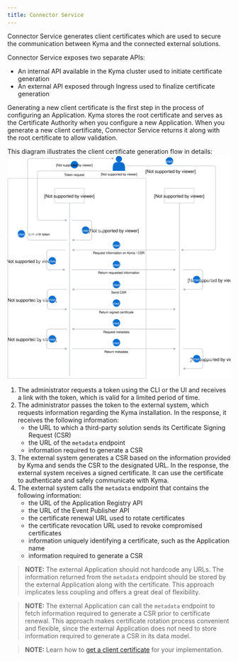 ```yaml
---
title: Connector Service
---
```


Connector Service generates client certificates which are used to secure the communication between Kyma and the connected external solutions.

Connector Service exposes two separate APIs:

- An internal API available in the Kyma cluster used to initiate certificate generation
- An external API exposed through Ingress used to finalize certificate generation

Generating a new client certificate is the first step in the process of configuring an Application. Kyma stores the root certificate and serves as the Certificate Authority when you configure a new Application. When you generate a new client certificate, Connector Service returns it along with the root certificate to allow validation.

This diagram illustrates the client certificate generation flow in details:
![Client certificate generation operation flow](assets/ac-automatic-configuration.svg)

1. The administrator requests a token using the CLI or the UI and receives a link with the token, which is valid for a limited period of time.
2. The administrator passes the token to the external system, which requests information regarding the Kyma installation. In the response, it receives the following information:
    - the URL to which a third-party solution sends its Certificate Signing Request (CSR)
    - the URL of the `metadata` endpoint
    - information required to generate a CSR
3. The external system generates a CSR based on the information provided by Kyma and sends the CSR to the designated URL. In the response, the external system receives a signed certificate. It can use the certificate to authenticate and safely communicate with Kyma.
4. The external system calls the `metadata` endpoint that contains the following information:
    - the URL of the Application Registry API
    - the URL of the Event Publisher API
    - the certificate renewal URL used to rotate certificates
    - the certificate revocation URL used to revoke compromised certificates
    - information uniquely identifying a certificate, such as the Application name
    - information required to generate a CSR

>**NOTE:** The external Application should not hardcode any URLs. The information returned from the `metadata` endpoint should be stored by the external Application along with the certificate. This approach implicates less coupling and offers a great deal of flexibility.

>**NOTE:**  The external Application can call the `metadata` endpoint to fetch information required to generate a CSR prior to certificate renewal. This approach makes certificate rotation process convenient and flexible, since the external Application does not need to store information required to generate a CSR in its data model.

>**NOTE:** Learn how to [get a client certificate](../../03-tutorials/application-connectivity/ac-02-get-client-certificate.md) for your implementation.